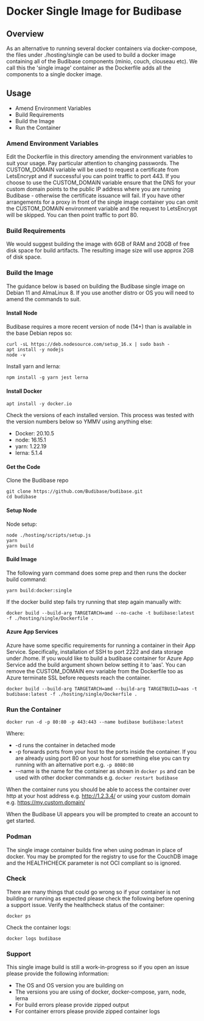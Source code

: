 # Docker Single Image for Budibase

## Overview
As an alternative to running several docker containers via docker-compose, the files under ./hosting/single can be used to build a docker image containing all of the Budibase components (minio, couch, clouseau etc).
We call this the 'single image' container as the Dockerfile adds all the components to a single docker image.

## Usage

- Amend Environment Variables
- Build Requirements
- Build the Image
- Run the Container

### Amend Environment Variables

Edit the Dockerfile in this directory amending the environment variables to suit your usage. Pay particular attention to changing passwords. 
The CUSTOM_DOMAIN variable will be used to request a certificate from LetsEncrypt and if successful you can point traffic to port 443. If you choose to use the CUSTOM_DOMAIN variable ensure that the DNS for your custom domain points to the public IP address where you are running Budibase - otherwise the certificate issuance will fail.
If you have other arrangements for a proxy in front of the single image container you can omit the CUSTOM_DOMAIN environment variable and the request to LetsEncrypt will be skipped. You can then point traffic to port 80.

### Build Requirements
We would suggest building the image with 6GB of RAM and 20GB of free disk space for build artifacts. The resulting image size will use approx 2GB of disk space.

### Build the Image
The guidance below is based on building the Budibase single image on Debian 11 and AlmaLinux 8. If you use another distro or OS you will need to amend the commands to suit. 
#### Install Node
Budibase requires a more recent version of node (14+) than is available in the base Debian repos so:

```
curl -sL https://deb.nodesource.com/setup_16.x | sudo bash -
apt install -y nodejs
node -v
```
Install yarn and lerna:
```
npm install -g yarn jest lerna
```
#### Install Docker

```
apt install -y docker.io
```

Check the versions of each installed version. This process was tested with the version numbers below so YMMV using anything else:

- Docker: 20.10.5
- node: 16.15.1
- yarn: 1.22.19
- lerna: 5.1.4

#### Get the Code
Clone the Budibase repo
```
git clone https://github.com/Budibase/budibase.git
cd budibase
```
#### Setup Node
Node setup:
```
node ./hosting/scripts/setup.js
yarn
yarn build
```
#### Build Image
The following yarn command does some prep and then runs the docker build command:
```
yarn build:docker:single
```
If the docker build step fails try running that step again manually with:
```
docker build --build-arg TARGETARCH=amd --no-cache -t budibase:latest -f ./hosting/single/Dockerfile .
```

#### Azure App Services
Azure have some specific requirements for running a container in their App Service. Specifically, installation of SSH to port 2222 and data storage under /home. If you would like to build a budibase container for Azure App Service add the build argument shown below setting it to 'aas'. You can remove the CUSTOM_DOMAIN env variable from the Dockerfile too as Azure terminate SSL before requests reach the container.
```
docker build --build-arg TARGETARCH=amd --build-arg TARGETBUILD=aas -t budibase:latest -f ./hosting/single/Dockerfile .
```

### Run the Container
```
docker run -d -p 80:80 -p 443:443 --name budibase budibase:latest
```
Where:
- -d runs the container in detached mode
- -p forwards ports from your host to the ports inside the container. If you are already using port 80 on your host for something else you can try running with an alternative port e.g. `-p 8080:80`
- --name is the name for the container as shown in `docker ps` and can be used with other docker commands e.g. `docker restart budibase`

When the container runs you should be able to access the container over http at your host address e.g. http://1.2.3.4/ or using your custom domain e.g. https://my.custom.domain/

When the Budibase UI appears you will be prompted to create an account to get started.

### Podman
The single image container builds fine when using podman in place of docker. You may be prompted for the registry to use for the CouchDB image and the HEALTHCHECK parameter is not OCI compliant so is ignored.

### Check
There are many things that could go wrong so if your container is not building or running as expected please check the following before opening a support issue.
Verify the healthcheck status of the container:
```
docker ps
```
Check the container logs:
```
docker logs budibase
```

### Support
This single image build is still a work-in-progress so if you open an issue please provide the following information:
- The OS and OS version you are building on
- The versions you are using of docker, docker-compose, yarn, node, lerna
- For build errors please provide zipped output
- For container errors please provide zipped container logs
